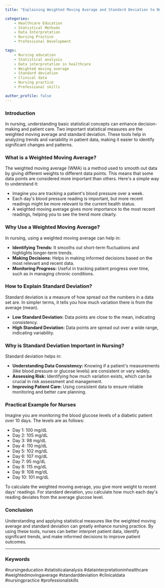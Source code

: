 ```yaml
---
title: "Explaining Weighted Moving Average and Standard Deviation to Nurses"

categories:
    - Healthcare Education
    - Statistical Methods
    - Data Interpretation
    - Nursing Practice
    - Professional Development

tags: 
    - Nursing education
    - Statistical analysis
    - Data interpretation in healthcare
    - Weighted moving average
    - Standard deviation
    - Clinical data
    - Nursing practice
    - Professional skills

author_profile: false
---
```


### Introduction

In nursing, understanding basic statistical concepts can enhance decision-making and patient care. Two important statistical measures are the weighted moving average and standard deviation. These tools help in analyzing trends and variability in patient data, making it easier to identify significant changes and patterns.

### What is a Weighted Moving Average?

The weighted moving average (WMA) is a method used to smooth out data by giving different weights to different data points. This means that some data points are considered more important than others. Here's a simple way to understand it:

- Imagine you are tracking a patient's blood pressure over a week.
- Each day's blood pressure reading is important, but more recent readings might be more relevant to the current health status.
- A weighted moving average gives more importance to the most recent readings, helping you to see the trend more clearly.

### Why Use a Weighted Moving Average?

In nursing, using a weighted moving average can help in:

- **Identifying Trends:** It smooths out short-term fluctuations and highlights longer-term trends.
- **Making Decisions:** Helps in making informed decisions based on the most relevant and recent data.
- **Monitoring Progress:** Useful in tracking patient progress over time, such as in managing chronic conditions.

### How to Explain Standard Deviation?

Standard deviation is a measure of how spread out the numbers in a data set are. In simpler terms, it tells you how much variation there is from the average (mean).

- **Low Standard Deviation:** Data points are close to the mean, indicating consistency.
- **High Standard Deviation:** Data points are spread out over a wide range, indicating variability.

### Why is Standard Deviation Important in Nursing?

Standard deviation helps in:

- **Understanding Data Consistency:** Knowing if a patient's measurements (like blood pressure or glucose levels) are consistent or vary widely.
- **Assessing Risk:** Identifying how much variation exists, which can be crucial in risk assessment and management.
- **Improving Patient Care:** Using consistent data to ensure reliable monitoring and better care planning.

### Practical Example for Nurses

Imagine you are monitoring the blood glucose levels of a diabetic patient over 10 days. The levels are as follows:

- Day 1: 100 mg/dL
- Day 2: 105 mg/dL
- Day 3: 98 mg/dL
- Day 4: 110 mg/dL
- Day 5: 102 mg/dL
- Day 6: 107 mg/dL
- Day 7: 95 mg/dL
- Day 8: 115 mg/dL
- Day 9: 108 mg/dL
- Day 10: 101 mg/dL

To calculate the weighted moving average, you give more weight to recent days' readings. For standard deviation, you calculate how much each day's reading deviates from the average glucose level.

### Conclusion

Understanding and applying statistical measures like the weighted moving average and standard deviation can greatly enhance nursing practice. By using these tools, nurses can better interpret patient data, identify significant trends, and make informed decisions to improve patient outcomes.

---

### Keywords

#nursingeducation #statisticalanalysis #datainterpretationinhealthcare #weightedmovingaverage #standarddeviation #clinicaldata #nursingpractice #professionalskills
